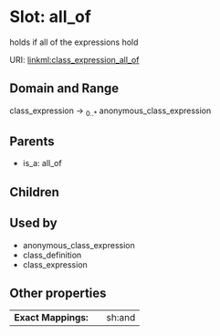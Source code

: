
# Slot: all_of


holds if all of the expressions hold

URI: [linkml:class_expression_all_of](https://w3id.org/linkml/class_expression_all_of)


## Domain and Range

class_expression &#8594;  <sub>0..\*</sub> anonymous_class_expression

## Parents

 *  is_a: all_of

## Children


## Used by

 * anonymous_class_expression
 * class_definition
 * class_expression

## Other properties

|  |  |  |
| --- | --- | --- |
| **Exact Mappings:** | | sh:and |

